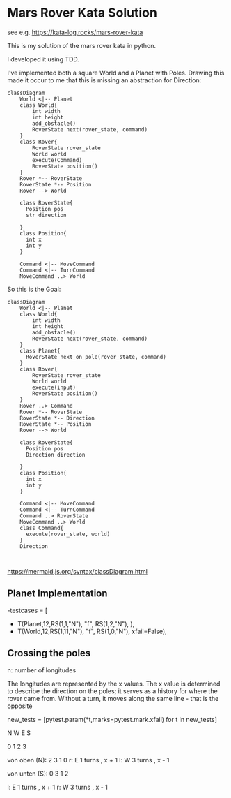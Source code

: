 # Mars Rover Kata Solution

see e.g. https://kata-log.rocks/mars-rover-kata

This is my solution of the mars rover kata in python.

I developed it using TDD.

I've implemented both a square World and a Planet with Poles.
Drawing this made it occur to me that this is missing an abstraction for Direction:
```mermaid
classDiagram
    World <|-- Planet
    class World{
        int width
        int height
        add_obstacle()
        RoverState next(rover_state, command)
    }
    class Rover{
        RoverState rover_state
        World world
        execute(Command)
        RoverState position()
    }
    Rover *-- RoverState
    RoverState *-- Position
    Rover --> World
    
    class RoverState{
      Position pos
      str direction
      
    }
    class Position{
      int x
      int y
    }

    Command <|-- MoveCommand
    Command <|-- TurnCommand
    MoveCommand ..> World

```
So this is the Goal: 

```mermaid
classDiagram
    World <|-- Planet
    class World{
        int width
        int height
        add_obstacle()
        RoverState next(rover_state, command)
    }
    class Planet{
      RoverState next_on_pole(rover_state, command)
    }
    class Rover{
        RoverState rover_state
        World world
        execute(input)
        RoverState position()
    }
    Rover ..> Command
    Rover *-- RoverState
    RoverState *-- Direction
    RoverState *-- Position
    Rover --> World
    
    class RoverState{
      Position pos
      Direction direction
      
    }
    class Position{
      int x
      int y
    }

    Command <|-- MoveCommand
    Command <|-- TurnCommand
    Command ..> RoverState
    MoveCommand ..> World
    class Command{
      execute(rover_state, world)
    }
    Direction
    
     

```

https://mermaid.js.org/syntax/classDiagram.html

## Planet Implementation

-testcases = [
-    T(Planet,12,RS(1,1,"N"), "f", RS(1,2,"N"), ),
-    T(World,12,RS(1,11,"N"), "f", RS(1,0,"N"), xfail=False),
## Crossing the poles

n: number of longitudes 

The longitudes are represented by the x values.
The x value is determined to describe the direction
on the poles; it serves as a history for where the
rover came from.
Without a turn, it moves along the same line - that is
the opposite


new_tests = [pytest.param(*t,marks=pytest.mark.xfail) for t in new_tests]

  N
W   E
  S


0 1 2 3

von oben (N):
  2
3   1
  0 
r: E 1 turns , x + 1
l: W 3 turns , x - 1

von unten (S):
  0
3   1
  2

l: E 1 turns , x + 1
r: W 3 turns , x - 1
